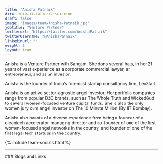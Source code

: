```yaml
---
title: "Anisha Patnaik"
date: 2018-11-19T10:47:58+10:00
draft: false
image: "images/team/Anisha-Patnaik.jpg"
jobtitle: "Venture Partner"
twitterurl: "https://twitter.com/AnishaPatnaik"
twitterUsername: "@AnishaPatnaik"
linkedinurl: ""
weight: 2
layout: team
---
```


Anisha is a Venture Partner with Sangam. She dons several hats, in her 21 years of vast experience as a corporate commercial lawyer, an entrepreneur, and as an investor.

Anisha is the founder of India's foremost startup consultancy firm, LexStart.

Anisha is an active sector-agnostic angel investor. Her portfolio companies range from popular D2C brands, such as The Whole Truth and WickedGud to several women-focused venture capital funds. She is also the only women jury cum angel investor on The 10 Minute Million (By IIT Bombay).

Anisha also boasts of a diverse experience from being a founder of a cleantech accelerator, managing director and co-founder of one of the first women-focused angel networks in the country, and founder of one of the first legal tech startups in the country.

{% include team-socials.html %}

<hr/>
### Blogs and Links

